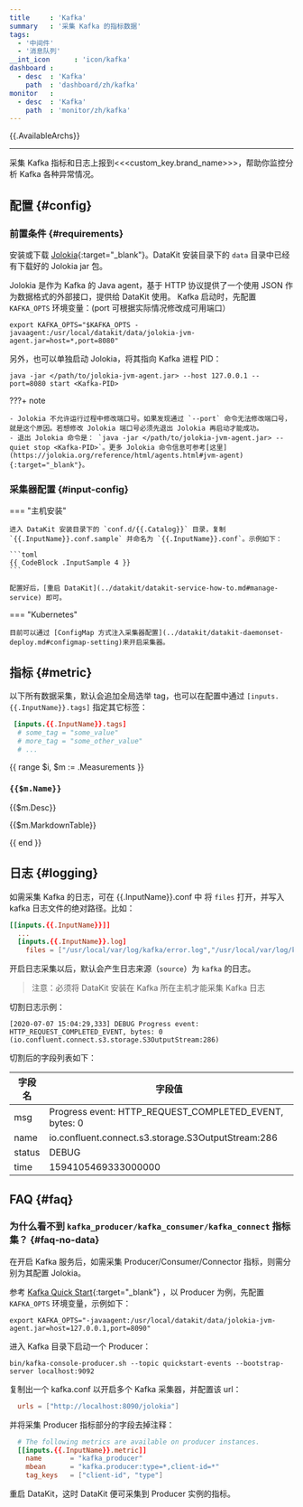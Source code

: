 ```yaml
---
title     : 'Kafka'
summary   : '采集 Kafka 的指标数据'
tags:
  - '中间件'
  - '消息队列'
__int_icon      : 'icon/kafka'
dashboard :
  - desc  : 'Kafka'
    path  : 'dashboard/zh/kafka'
monitor   :
  - desc  : 'Kafka'
    path  : 'monitor/zh/kafka'
---
```


{{.AvailableArchs}}

---

采集 Kafka 指标和日志上报到<<<custom_key.brand_name>>>，帮助你监控分析 Kafka 各种异常情况。

## 配置 {#config}

### 前置条件 {#requirements}

安装或下载 [Jolokia](https://search.maven.org/remotecontent?filepath=org/jolokia/jolokia-jvm/1.6.2/jolokia-jvm-1.6.2-agent.jar){:target="_blank"}。DataKit 安装目录下的 `data` 目录中已经有下载好的 Jolokia jar 包。

Jolokia 是作为 Kafka 的 Java agent，基于 HTTP 协议提供了一个使用 JSON 作为数据格式的外部接口，提供给 DataKit 使用。 Kafka 启动时，先配置 `KAFKA_OPTS` 环境变量：(port 可根据实际情况修改成可用端口）

```shell
export KAFKA_OPTS="$KAFKA_OPTS -javaagent:/usr/local/datakit/data/jolokia-jvm-agent.jar=host=*,port=8080"
```

另外，也可以单独启动 Jolokia，将其指向 Kafka 进程 PID：

```shell
java -jar </path/to/jolokia-jvm-agent.jar> --host 127.0.0.1 --port=8080 start <Kafka-PID>
```

<!-- markdownlint-disable MD046 -->

???+ note

    - Jolokia 不允许运行过程中修改端口号。如果发现通过 `--port` 命令无法修改端口号，就是这个原因。若想修改 Jolokia 端口号必须先退出 Jolokia 再启动才能成功。
    - 退出 Jolokia 命令是： `java -jar </path/to/jolokia-jvm-agent.jar> --quiet stop <Kafka-PID>`。更多 Jolokia 命令信息可参考[这里](https://jolokia.org/reference/html/agents.html#jvm-agent){:target="_blank"}。

<!-- markdownlint-enable -->

### 采集器配置 {#input-config}

<!-- markdownlint-disable MD046 -->
=== "主机安装"

    进入 DataKit 安装目录下的 `conf.d/{{.Catalog}}` 目录，复制 `{{.InputName}}.conf.sample` 并命名为 `{{.InputName}}.conf`。示例如下：
    
    ```toml
    {{ CodeBlock .InputSample 4 }}
    ```

    配置好后，[重启 DataKit](../datakit/datakit-service-how-to.md#manage-service) 即可。

=== "Kubernetes"

    目前可以通过 [ConfigMap 方式注入采集器配置](../datakit/datakit-daemonset-deploy.md#configmap-setting)来开启采集器。
<!-- markdownlint-enable -->

## 指标 {#metric}

以下所有数据采集，默认会追加全局选举 tag，也可以在配置中通过 `[inputs.{{.InputName}}.tags]` 指定其它标签：

``` toml
 [inputs.{{.InputName}}.tags]
  # some_tag = "some_value"
  # more_tag = "some_other_value"
  # ...
```

{{ range $i, $m := .Measurements }}

### `{{$m.Name}}`

{{$m.Desc}}

{{$m.MarkdownTable}}

{{ end }}

## 日志 {#logging}

如需采集 Kafka 的日志，可在 {{.InputName}}.conf 中 将 `files` 打开，并写入 kafka 日志文件的绝对路径。比如：

```toml
[[inputs.{{.InputName}}]]
  ...
  [inputs.{{.InputName}}.log]
    files = ["/usr/local/var/log/kafka/error.log","/usr/local/var/log/kafka/kafka.log"]
```

开启日志采集以后，默认会产生日志来源（`source`）为 `kafka` 的日志。

> 注意：必须将 DataKit 安装在 Kafka 所在主机才能采集 Kafka 日志

切割日志示例：

``` log
[2020-07-07 15:04:29,333] DEBUG Progress event: HTTP_REQUEST_COMPLETED_EVENT, bytes: 0 (io.confluent.connect.s3.storage.S3OutputStream:286)
```

切割后的字段列表如下：

| 字段名 | 字段值                                                 |
| ------ | ------------------------------------------------------ |
| msg    | Progress event: HTTP_REQUEST_COMPLETED_EVENT, bytes: 0 |
| name   | io.confluent.connect.s3.storage.S3OutputStream:286     |
| status | DEBUG                                                  |
| time   | 1594105469333000000                                    |

## FAQ {#faq}

<!-- markdownlint-disable MD013 -->
### 为什么看不到 `kafka_producer/kafka_consumer/kafka_connect` 指标集？ {#faq-no-data}

在开启 Kafka 服务后，如需采集 Producer/Consumer/Connector 指标，则需分别为其配置 Jolokia。

参考 [Kafka Quick Start](https://kafka.apache.org/quickstart){:target="_blank"} ，以 Producer 为例，先配置 `KAFKA_OPTS` 环境变量，示例如下：

```shell
export KAFKA_OPTS="-javaagent:/usr/local/datakit/data/jolokia-jvm-agent.jar=host=127.0.0.1,port=8090"
```

进入 Kafka 目录下启动一个 Producer：

```shell
bin/kafka-console-producer.sh --topic quickstart-events --bootstrap-server localhost:9092
```

复制出一个 kafka.conf 以开启多个 Kafka 采集器，并配置该 url：

```toml
  urls = ["http://localhost:8090/jolokia"]
```

并将采集 Producer 指标部分的字段去掉注释：

```toml
  # The following metrics are available on producer instances.  
  [[inputs.{{.InputName}}.metric]]
    name       = "kafka_producer"
    mbean      = "kafka.producer:type=*,client-id=*"
    tag_keys   = ["client-id", "type"]
```

重启 DataKit，这时 DataKit 便可采集到 Producer 实例的指标。

<!-- markdownlint-enable -->
